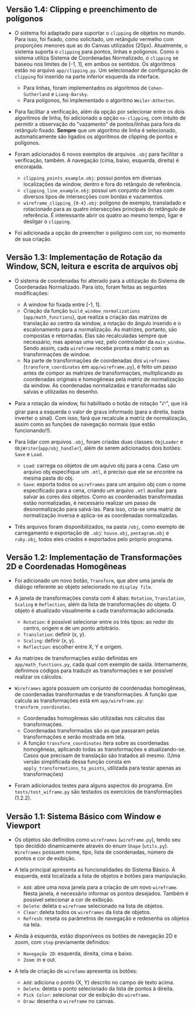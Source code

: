 ## Versão 1.4: Clipping e preenchimento de polígonos

* O sistema foi adaptado para suportar o `clipping` de objetos no mundo. Para isso, foi fixado, como solicitado, um retângulo vermelho com proporções menores que as do Canvas utilizados (20px). Atualmente, o sistema suporta o `clipping` para pontos, linhas e polígonos. Como o sistema utiliza Sistema de Coordenadas Normalizado, o `clipping` se baseou nos limites de [-1, 1], em ambos os sentidos. Os algoritmos estão no arquivo `app/clipping.py`. Um selecionador de configuração de `clipping` foi inserido na parte inferior esquerda da interface.
    - Para linhas, foram implementados os algoritmos de `Cohen-Sutherland` e `Liang-Barsky`.
    - Para polígonos, foi implementado o algoritmo `Weiler-Atherton`.

* Para facilitar a verificação, além da opção por selecionar entre os dois algoritmos de linha, foi adicionado a opção `no-clipping`, com intuito de permitir a observação do "vazamento" de pontos/linhas para fora do retângulo fixado. **Sempre** que um algoritmo de linha é selecionado, automaticamente são ligados os algoritmos de clipping de pontos e polígonos.

* Foram adicionados 6 novos exemplos de arquivos `.obj` para facilitar a verificação, também. A navegação (cima, baixo, esquerda, direita) é encorajada.
    - `clipping_points_example.obj`: possui pontos em diversas localizações da window, dentro e fora do retângulo de referência.
    - `clipping_line_example.obj`: possui um conjunto de linhas com diversos tipos de intersecções com bordas e vazamentos.
    - `wireframe_clipping_{0-4}.obj`: polígono de exemplo, transladado e rotacionado para as quatro intersecções principais do retângulo de referência. É interessante abrir os quatro ao mesmo tempo, ligar e desligar o `clipping`.


* Foi adicionada a opção de preencher o polígono com cor, no momento de sua criação. 



## Versão 1.3: Implementação de Rotação da Window, SCN, leitura e escrita de arquivos obj

* O sistema de coordenadas foi alterado para a utilização do Sistema de Coordenadas Normalizado. Para isto, foram feitas as seguintes modificações:
    - A window foi fixada entre [-1, 1].
    - Criação da função `build_window_normalizations` (`app/math_functions`), que realiza a criação das matrizes de translação ao centro da window, a rotação do ângulo inserido e o escalonamento para a normalização. As matrizes, portanto, são compostas e retornadas. Elas são recalculadas sempre que necessário, mas apenas uma vez, pelo controlador da `main_window`. Sendo assim, cada `wireframe` recebe pronta a matriz com as transformações de window.
    - Na parte de transformações de coordenadas dos `wireframes` (`transform_coordinates` em `app/wireframe.py`), é feito um passo antes de compor as matrizes de transformações, multiplicando as coordenadas originais e homogêneas pela matriz de normalização da window. As coordenadas normalizadas e transformadas são salvas e utilizadas no desenho.

* Para a rotação da window, foi habilitado o botão de rotação "⮏", que irá girar para a esquerda o valor de graus informado (para a direita, basta inverter o sinal). Com isso, fará que recalcule a matriz de normalização, assim como as funções de navegação normais (que estão funcionando!!).

* Para lidar com arquivos `.obj`, foram criadas duas classes: `ObjLoader` e `ObjWriter`(`app/obj_handler`), além de serem adicionados dois botões: `Save` e `Load`.
    - `Load`: carrega os objetos de um aquivo obj para a cena. Caso um arquivo obj especifique um `.mtl`, é preciso que ele se encontre na mesma pasta do obj. 
    - `Save`: exporta todos os `wireframes` para um arquivo obj com o nome especificado para a cena, criando um arquivo `.mtl` auxiliar para salvar as cores dos objetos. Como as coordenadas transformadas estão normalizadas, é necessário realizar um passo de desnormalização para salvá-las. Para isso, cria-se uma matriz de normalização inversa e aplica-se as coordenadas normalizadas.

* Três arquivos foram disponibilizados, na pasta `/obj`, como exemplo de carregamento e exportação de `.obj`: `house.obj`, `pentagram.obj` e `ruby.obj`, todos eles criados e exportados pelo próprio programa.

## Versão 1.2: Implementação de Transformações 2D e Coordenadas Homogêneas

* Foi adicionado um novo botão, `Transform`, que abre uma janela de diálogo referente ao objeto selecionado no `display file`.

* A janela de transformações consta com 4 abas: `Rotation`, `Translation`, `Scaling` e `Reflection`, além da lista de transformações do objeto. O objeto é atualizado visualmente a cada transformação adicionada.

    - `Rotation`: é possível selecionar entre os três tipos: ao redor do centro, origem e de um ponto arbitrário.
    - `Translation`: definir (x, y).
    - `Scaling`: definir (x, y).
    - `Reflection`: escolher entre X, Y e origem.

* As matrizes de transformações estão definidas em `app/math_functions.py`, cada qual com exemplo de saída. Internamente, definimos códigos para traduzir as transformações e ser possível realizar os cálculos.

* `Wireframes` agora possuem um conjunto de coordenadas homogêneas, de coordenadas transformadas e de transformações. A função que calcula as transformações está em `app/wireframe.py`: `transform_coordinates`.

    - Coordenadas homogêneas são utilizadas nos cálculos das transformações.
    - Coordenadas transformadas são as que passaram pelas transformações e serão mostrada em tela.
    - A função `transform_coordinates` itera sobre as coordenadas homogêneas, aplicando todas as transformações e atualizando-se. Casos que precisam de translação são tratados ali mesmo. (Uma versão simplificada dessa função consta em `apply_transformations_to_points`, utilizada para testar apenas as transformações)

* Foram adicionados testes para alguns aspectos do programa. Em `tests/test_wiframe.py` são testados os exercícios de transformações (1.2.2).

## Versão 1.1: Sistema Básico com Window e Viewport

* Os objetos são definidos como `wireframes` (`wireframe.py`), tendo seu tipo decidido dinamicamente através do enum `Shape` (`utils.py`). `Wireframes` possuem nome, tipo, lista de coordenadas, número de pontos e cor de exibição.

* A tela principal apresenta as funcionalidades do Sistema Básico. À esquerda, está localizada a lista de objetos e botões para manipulação.
    - `Add`: abre uma nova janela para a criação de um novo `wireframe`. Nesta janela, é necessário informar os pontos desejados. Também é possível selecionar a cor de exibição.
    - `Delete`: deleta o `wireframe` selecionado na lista de objetos.
    - `Clear`: deleta todos os `wireframes` da lista de objetos.
    - `Refresh`: reseta os parâmetros de navegação e redesenha os objetos na tela.

* Ainda à esquerda, estão disponíveos os botões de navegação 2D e zoom, com `step` previamente definidos:
    - `Navegação 2D`: esquerda, direita, cima e baixo.
    - `Zoom`: in e out.

* A tela de criação de `wirefame` apresenta os botões:
    - `Add`: adiciona o ponto (X, Y) descrito no campo de texto acima.
    - `Delete`: deleta o ponto selecionado da lista de pontos à direita.
    - `Pick Color`: selecionar cor de exibição do `wireframe`.
    - `Draw`: desenha o `wireframe` no canvas.